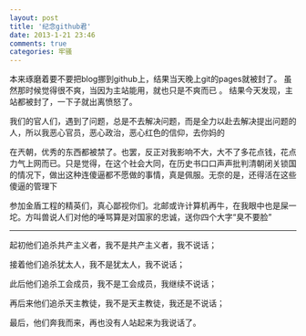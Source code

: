 ```yaml
---
layout: post
title: '纪念github君'
date: 2013-1-21 23:46
comments: true
categories: 牢骚
---
```

本来琢磨着要不要把blog挪到github上，结果当天晚上git的pages就被封了。
虽然那时候觉得很不爽，当因为主站能用，就也只是不爽而已 。
结果今天发现，主站都被封了，一下子就出离愤怒了。

我们的官人们，遇到了问题，总是不去解决问题，而是全力以赴去解决提出问题的人，所以我恶心官员，恶心政治，恶心红色的信仰，去你妈的

在兲朝，优秀的东西都被禁了。也罢，反正对我影响不大，大不了多花点钱，花点力气上网而已。只是觉得，在这个社会大同，在历史书口口声声批判清朝闭关锁国的情况下，做出这种连傻逼都不愿做的事情，真是佩服。无奈的是，还得活在这些傻逼的管理下

参加金盾工程的精英们，真心鄙视你们。北邮或许计算机再牛，在我眼中也是屎一坨。方叫兽说人们对他的唾骂算是对国家的忠诚，送你四个大字“臭不要脸”

--------

起初他们追杀共产主义者，我不是共产主义者，我不说话；

接着他们追杀犹太人，我不是犹太人，我不说话；

此后他们追杀工会成员，我不是工会成员，我继续不说话；

再后来他们追杀天主教徒，我不是天主教徒，我还是不说话；

最后，他们奔我而来，再也没有人站起来为我说话了。
